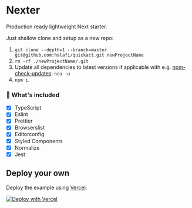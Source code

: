 # Nexter

Production ready lightweight Next starter.

Just shallow clone and setup as a new repo:

1. `git clone --depth=1 --branch=master git@github.com:halafi/quickact.git newProjectName`
2. `rm -rf ./newProjectName/.git`
3. Update all dependencies to latest versions if applicable with e.g. [npm-check-updates](https://github.com/tjunnone/npm-check-updates): `ncu -u`
4. `npm i`.

### 🔧 What's included

- [x] TypeScript
- [x] Eslint
- [x] Prettier
- [x] Browserslist
- [x] Editorconfig
- [x] Styled Components
- [x] Normalize
- [x] Jest

## Deploy your own

Deploy the example using [Vercel](https://vercel.com):

[![Deploy with Vercel](https://vercel.com/button)](https://vercel.com/import/project?template=https://github.com/halafi/nexter)
